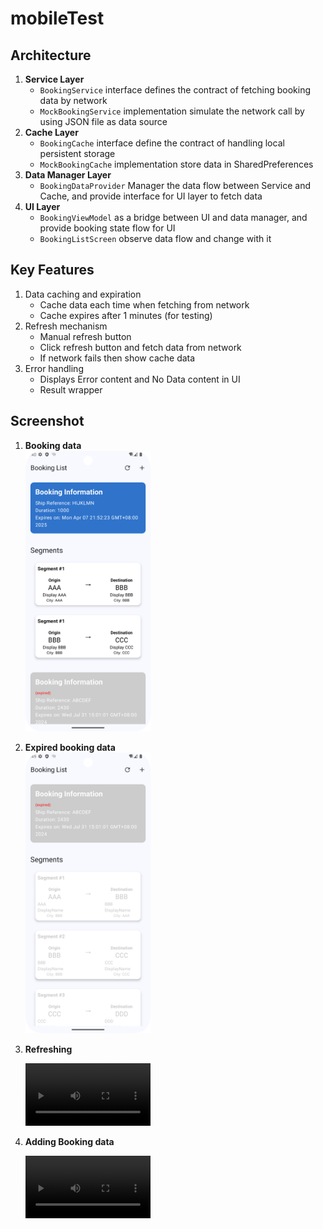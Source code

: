 # mobileTest

## Architecture
1. **Service Layer**
   - `BookingService` interface defines the contract of fetching booking data by network
   - `MockBookingService` implementation simulate the network call by using JSON file as data source
2. **Cache Layer** 
   - `BookingCache` interface define the contract of handling local persistent storage
   - `MockBookingCache` implementation store data in SharedPreferences
3. **Data Manager Layer** 
   - `BookingDataProvider` Manager the data flow between Service and Cache, and provide interface for UI layer to fetch data
4. **UI Layer**
   - `BookingViewModel` as a bridge between UI and data manager, and provide booking state flow for UI
   - `BookingListScreen` observe data flow and change with it

## Key Features
1. Data caching and expiration
   - Cache data each time when fetching from network
   - Cache expires after 1 minutes (for testing)
2. Refresh mechanism
   - Manual refresh button
   - Click refresh button and fetch data from network
   - If network fails then show cache data
3. Error handling
   - Displays Error content and No Data content in UI
   - Result wrapper

## Screenshot
1. **Booking data**
</br><img src="./screenshot/Screenshot_20250308_194024.png" alt="drawing" width="200"/>

2. **Expired booking data**
</br><img src="./screenshot/Screenshot_20250308_194909.png" alt="drawing" width="200"/>

3. **Refreshing**

   <video width="200" height="" controls>
      <source src="./screenshot/Screen_recording_20250308_194306.mp4" type="video/mp4" ></source>
   </video>

4. **Adding Booking data**

   <video width="200" height="" controls>
      <source src="./screenshot/Screen_recording_20250308_194335.mp4" type="video/mp4" ></source>
   </video>
